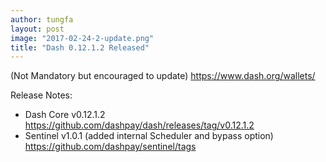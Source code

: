 ```yaml
---
author: tungfa
layout: post
image: "2017-02-24-2-update.png"
title: "Dash 0.12.1.2 Released"
---
```

(Not Mandatory but encouraged to update)
<https://www.dash.org/wallets/>

Release Notes:
- Dash Core v0.12.1.2
<https://github.com/dashpay/dash/releases/tag/v0.12.1.2>
- Sentinel v1.0.1
(added internal Scheduler and bypass option)
<https://github.com/dashpay/sentinel/tags>
